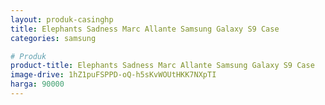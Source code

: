 ```yaml
---
layout: produk-casinghp
title: Elephants Sadness Marc Allante Samsung Galaxy S9 Case
categories: samsung

# Produk
product-title: Elephants Sadness Marc Allante Samsung Galaxy S9 Case
image-drive: 1hZ1puFSPPD-oQ-h5sKvWOUtHKK7NXpTI
harga: 90000
---
```

